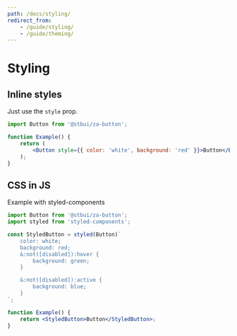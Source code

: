 ```yaml
---
path: /docs/styling/
redirect_from:
    - /guide/styling/
    - /guide/theming/
---
```


# Styling

## Inline styles

Just use the `style` prop.

```jsx
import Button from '@stbui/za-button';

function Example() {
    return (
        <Button style={{ color: 'white', background: 'red' }}>Button</Button>
    );
}
```

## CSS in JS

Example with styled-components

```jsx
import Button from '@stbui/za-button';
import styled from 'styled-components';

const StyledButton = styled(Button)`
    color: white;
    background: red;
    &:not([disabled]):hover {
        background: green;
    }

    &:not([disabled]):active {
        background: blue;
    }
`;

function Example() {
    return <StyledButton>Button</StyledButton>;
}
```
